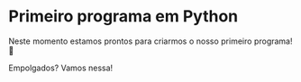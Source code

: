 # Primeiro programa em Python

<div style="text-align: justify">

Neste momento estamos prontos para criarmos o nosso primeiro programa! 🥳

Empolgados? Vamos nessa!

</div>